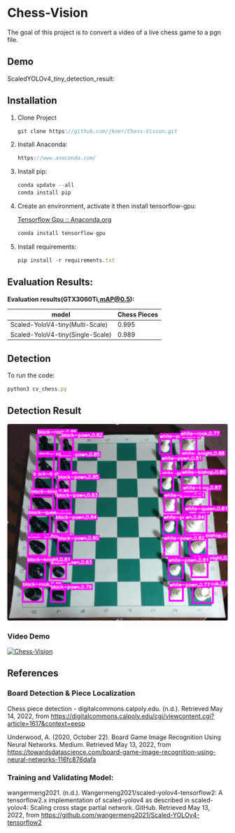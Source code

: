 # **Chess-Vision**

The goal of this project is to convert a video of a live chess game to a pgn file.

## Demo

ScaledYOLOv4_tiny_detection_result:

## Installation

1. Clone Project
    
    ```jsx
    git clone https://github.com/jkner/Chess-Vision.git
    ```
    
2. Install Anaconda:
    
    ```jsx
    https://www.anaconda.com/
    ```

3. Install pip:

    ```jsx
    conda update --all
    conda install pip
    ```
4. Create an environment, activate it then install tensorflow-gpu:
    
    [Tensorflow Gpu :: Anaconda.org](https://anaconda.org/anaconda/tensorflow-gpu)
    

    ```jsx
    conda install tensorflow-gpu
    ```

5. Install requirements:

    ```jsx
    pip install -r requirements.txt
    ```

## Evaluation Results:

****Evaluation results(GTX3060Ti,mAP@0.5):****

| model                                             | Chess Pieces |
|--------------------------------------|----------------|   
| Scaled-YoloV4-tiny(Multi-Scale)    |        0.995      |        
| Scaled-YoloV4-tiny(Single-Scale)    |        0.989      | 
## Detection

To run the code:

```jsx
python3 cv_chess.py
```

## Detection Result
![Chess-Vision](https://github.com/jkner/Chess-Vision/blob/main/images/board_images/detected_board.png?raw=true)

### Video Demo
[![Chess-Vision](https://img.youtube.com/vi/Nw5VhdQbd-M/0.jpg)](https://www.youtube.com/watch?v=Nw5VhdQbd-M)

## References

### Board Detection & Piece Localization
Chess piece detection - digitalcommons.calpoly.edu. (n.d.). Retrieved May 14, 2022, from https://digitalcommons.calpoly.edu/cgi/viewcontent.cgi?article=1617&context=eesp

Underwood, A. (2020, October 22). Board Game Image Recognition Using Neural Networks. Medium. Retrieved May 13, 2022, from https://towardsdatascience.com/board-game-image-recognition-using-neural-networks-116fc876dafa

### Training and Validating Model:
wangermeng2021. (n.d.). Wangermeng2021/scaled-yolov4-tensorflow2: A tensorflow2.x implementation of scaled-yolov4 as described in scaled-yolov4: Scaling cross stage partial network. GitHub. Retrieved May 13, 2022, from https://github.com/wangermeng2021/Scaled-YOLOv4-tensorflow2 

